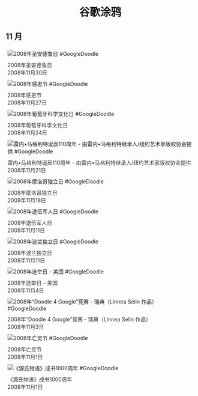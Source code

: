 
<h1 align="center"> 谷歌涂鸦 </h1>




## 11 月

<div class="image">


<img src="https://lh3.googleusercontent.com/wKVa-LVySR3vnhfYJgketq_4Jbq8w6dIloMWYRKCnN3IW7ngomzTWehmUVu7XYw7EGQe-W2EJ6J4GkA0KtTr5YPCXYeROpk6ht7Fm8oAVw=s660" alt="2008年圣安德鲁日 #GoogleDoodle" style="margin: 5px"/>
<div class="info" style="font-size: 14px; color:#333333; margin:5px"><div class="title">2008年圣安德鲁日</div><div class="date">2008年11月30日</div></div>

<img src="https://lh3.googleusercontent.com/-uqB8bwwfDjDksdkqAYzxp_iByeGDqgTYGLs84Lwl6FFqSLTeZPlZ_V_Sm4kyjb3K0hos_hpZpRYqfVQ206cT7A8e1fEC4vRuLcLIXA=s660" alt="2008年感恩节 #GoogleDoodle" style="margin: 5px"/>
<div class="info" style="font-size: 14px; color:#333333; margin:5px"><div class="title">2008年感恩节</div><div class="date">2008年11月27日</div></div>

<img src="https://lh3.googleusercontent.com/uxZKoAQIezPuCHNlTF3nqgPpBf_olD4Kkn4Px24GTWh4TFdCuPPpq5gE64Rv92x_YPwCxhyEIW3PdJHa26AtoxYnXs_epnso8qkSc16n=s660" alt="2008年葡萄牙科学文化日 #GoogleDoodle" style="margin: 5px"/>
<div class="info" style="font-size: 14px; color:#333333; margin:5px"><div class="title">2008年葡萄牙科学文化日</div><div class="date">2008年11月24日</div></div>

<img src="https://lh3.googleusercontent.com/DyHImphiWrI82YorEXBoQYfYj5bKhl7GLnUaAQxpsPXUGsQA2r_LLclSJZeV2LQLhTv___Tdd6jQsWYXiZONRMbvdFlBlqOyZT6WK-UFSA=s660" alt="雷内•马格利特诞辰110周年 - 由雷内•马格利特继承人/纽约艺术家版权协会提供 #GoogleDoodle" style="margin: 5px"/>
<div class="info" style="font-size: 14px; color:#333333; margin:5px"><div class="title">雷内•马格利特诞辰110周年 - 由雷内•马格利特继承人/纽约艺术家版权协会提供</div><div class="date">2008年11月21日</div></div>

<img src="https://lh3.googleusercontent.com/tsT2OAtY5wsBYHQYpdNeFFp8seav7p1TY9Mlgot0bV3_mSM89CyT4_Jo6ReX8vcVaG_EEmP7zuAt6wZuqYm_LEzqMTUFBTOZZyt0mIZ0=s660" alt="2008年摩洛哥独立日 #GoogleDoodle" style="margin: 5px"/>
<div class="info" style="font-size: 14px; color:#333333; margin:5px"><div class="title">2008年摩洛哥独立日</div><div class="date">2008年11月18日</div></div>

<img src="https://lh3.googleusercontent.com/xX_Ynt9zP5f6IljqEn7VUAalMitvdr24Bw5GZXSHv8q8h1qkDcXscEIw2meIsfZGI7bVvcuSxpeq_KNAvDrCutOV2oBSKu9XjZbgVXXR=s660" alt="2008年退伍军人日 #GoogleDoodle" style="margin: 5px"/>
<div class="info" style="font-size: 14px; color:#333333; margin:5px"><div class="title">2008年退伍军人日</div><div class="date">2008年11月11日</div></div>

<img src="https://lh3.googleusercontent.com/8nNkZ_d90o_0rght79xJY-1TLJz8eq1AxHzIu1uWkjf2A0sxxElAzf6Pgr3V9s5YpVAwZ7kE83Y5fNekUP-nGLgmPQ7bBlBSxjq3AiQ2MQ=s660" alt="2008年波兰独立日 #GoogleDoodle" style="margin: 5px"/>
<div class="info" style="font-size: 14px; color:#333333; margin:5px"><div class="title">2008年波兰独立日</div><div class="date">2008年11月11日</div></div>

<img src="//www.google.com/logos/2008/electionday2008.gif" alt="2008年选举日 - 美国 #GoogleDoodle" style="margin: 5px"/>
<div class="info" style="font-size: 14px; color:#333333; margin:5px"><div class="title">2008年选举日 - 美国</div><div class="date">2008年11月4日</div></div>

<img src="//www.google.com/logos/2008/d4gsweden08.gif" alt="2008年“Doodle 4 Google”竞赛 - 瑞典（Linnea Selin 作品） #GoogleDoodle" style="margin: 5px"/>
<div class="info" style="font-size: 14px; color:#333333; margin:5px"><div class="title">2008年“Doodle 4 Google”竞赛 - 瑞典（Linnea Selin 作品）</div><div class="date">2008年11月3日</div></div>

<img src="https://lh3.googleusercontent.com/lXRIkHmUuPVV1V1svuxssMF4xfiWZrTU82R2qQe77tA62aJEO-HEhOW4H-EfYJkiTXMeFIc7WRzrQK2v4VYmOacAv4Ab4kQNuH6MixRF=s660" alt="2008年亡灵节 #GoogleDoodle" style="margin: 5px"/>
<div class="info" style="font-size: 14px; color:#333333; margin:5px"><div class="title">2008年亡灵节</div><div class="date">2008年11月1日</div></div>

<img src="https://lh3.googleusercontent.com/vAcvxnEMLhtCLvCoV-BGaQmxkLYqmoieGPPNIo7zUANBGNU_H5gbPuepRusSqjo81ousYhDqwbMZURfU_0Qau8Lz8p1INbk5UY27rOE=s660" alt="《源氏物语》成书1000周年 #GoogleDoodle" style="margin: 5px"/>
<div class="info" style="font-size: 14px; color:#333333; margin:5px"><div class="title">《源氏物语》成书1000周年</div><div class="date">2008年11月1日</div></div>

</div>








